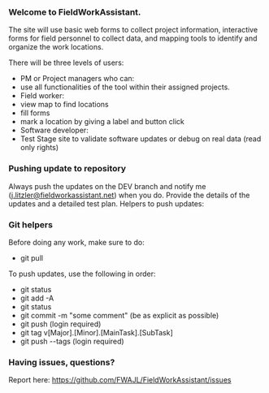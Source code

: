 ### Welcome to FieldWorkAssistant.
The site will use basic web forms to collect project information, interactive forms for field personnel to collect data, and mapping tools to identify and organize the work locations.

There will be three levels of users:
- PM or Project managers who can:
 - use all functionalities of the tool within their assigned projects.
- Field worker:
 - view map to find locations
 - fill forms
 - mark a location by giving a label and button click
- Software developer:
 - Test Stage site to validate software updates or debug on real data (read only rights)


### Pushing update to repository
Always push the updates on the DEV branch and notify me (j.litzler@fieldworkassistant.net) when you do.
Provide the details of the updates and a detailed test plan.
Helpers to push updates:

### Git helpers

Before doing any work, make sure to do:
- git pull

To push updates, use the following in order:

- git status
- git add -A 
- git status 
- git commit -m "some comment" (be as explicit as possible)
- git push (login required) 
- git tag v[Major].[Minor].[MainTask].[SubTask] 
- git push --tags (login required)

### Having issues, questions?
Report here: https://github.com/FWAJL/FieldWorkAssistant/issues
